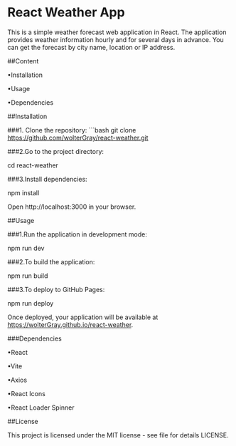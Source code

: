 # React Weather App

This is a simple weather forecast web application in React. The application provides weather information hourly and for several days in advance. You can get the forecast by city name, location or IP address.

##Content

  •Installation
  
  •Usage
  
  •Dependencies

##Installation

###1. Clone the repository:
    ```bash
   git clone https://github.com/wolterGray/react-weather.git

###2.Go to the project directory:

  cd react-weather

###3.Install dependencies:

  npm install

Open http://localhost:3000 in your browser.

##Usage

###1.Run the application in development mode:

  npm run dev

###2.To build the application:

  npm run build

###3.To deploy to GitHub Pages:

  npm run deploy

Once deployed, your application will be available at https://wolterGray.github.io/react-weather.

###Dependencies

  •React
  
  •Vite
  
  •Axios
  
  •React Icons
  
  •React Loader Spinner

##License

  This project is licensed under the MIT license - see file for details LICENSE.
